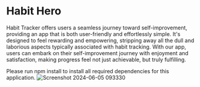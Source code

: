 # Habit Hero

Habit Tracker offers users a seamless journey toward self-improvement, providing an app that is both user-friendly and effortlessly simple. It's designed to feel rewarding and empowering, stripping away all the dull and laborious aspects typically associated with habit tracking. With our app, users can embark on their self-improvement journey with enjoyment and satisfaction, making progress feel not just achievable, but truly fulfilling.

Please run npm install to install all required dependencies for this application.
![Screenshot 2024-06-05 093330](https://github.com/TaqiT/HabitHero/assets/149274034/564c481b-9dd7-4634-8291-de04f6e8e9df)
